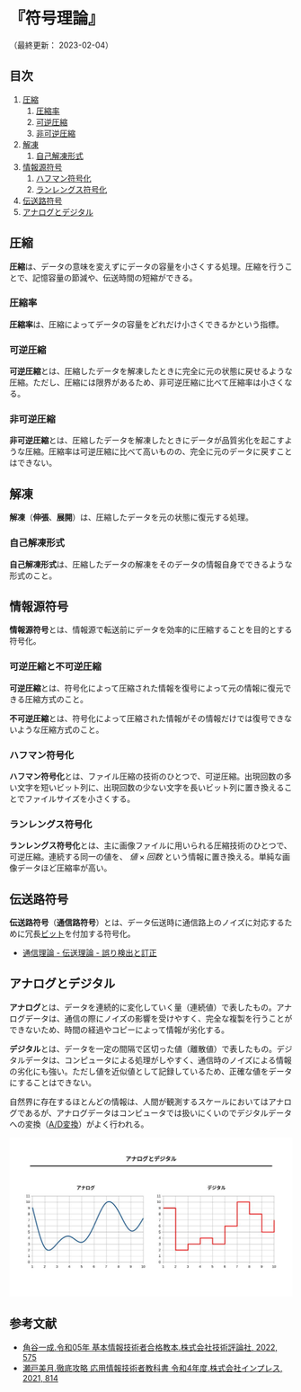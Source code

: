 # 『符号理論』

（最終更新： 2023-02-04）


## 目次

1. [圧縮](#圧縮)
	1. [圧縮率](#圧縮率)
	1. [可逆圧縮](#可逆圧縮)
	1. [非可逆圧縮](#非可逆圧縮)
1. [解凍](#解凍)
	1. [自己解凍形式](#自己解凍形式)
1. [情報源符号](#情報源符号)
	1. [ハフマン符号化](#ハフマン符号化)
	1. [ランレングス符号化](#ランレングス符号化)
1. [伝送路符号](#伝送路符号)
1. [アナログとデジタル](#アナログとデジタル)


## 圧縮

**圧縮**は、データの意味を変えずにデータの容量を小さくする処理。圧縮を行うことで、記憶容量の節減や、伝送時間の短縮ができる。

### 圧縮率

**圧縮率**は、圧縮によってデータの容量をどれだけ小さくできるかという指標。

### 可逆圧縮

**可逆圧縮**とは、圧縮したデータを解凍したときに完全に元の状態に戻せるような圧縮。ただし、圧縮には限界があるため、非可逆圧縮に比べて圧縮率は小さくなる。

### 非可逆圧縮

**非可逆圧縮**とは、圧縮したデータを解凍したときにデータが品質劣化を起こすような圧縮。圧縮率は可逆圧縮に比べて高いものの、完全に元のデータに戻すことはできない。


## 解凍

**解凍**（**伸張**、**展開**）は、圧縮したデータを元の状態に復元する処理。

### 自己解凍形式

**自己解凍形式**は、圧縮したデータの解凍をそのデータの情報自身でできるような形式のこと。


## 情報源符号

**情報源符号**とは、情報源で転送前にデータを効率的に圧縮することを目的とする符号化。

### 可逆圧縮と不可逆圧縮

**可逆圧縮**とは、符号化によって圧縮された情報を復号によって元の情報に復元できる圧縮方式のこと。

**不可逆圧縮**とは、符号化によって圧縮された情報がその情報だけでは復号できないような圧縮方式のこと。

### ハフマン符号化

**ハフマン符号化**とは、ファイル圧縮の技術のひとつで、可逆圧縮。出現回数の多い文字を短いビット列に、出現回数の少ない文字を長いビット列に置き換えることでファイルサイズを小さくする。

### ランレングス符号化

**ランレングス符号化**とは、主に画像ファイルに用いられる圧縮技術のひとつで、可逆圧縮。連続する同一の値を、 $値 \times 回数$ という情報に置き換える。単純な画像データほど圧縮率が高い。


## 伝送路符号

**伝送路符号**（**通信路符号**）とは、データ伝送時に通信路上のノイズに対応するために冗長[ビット](../../../discrete_mathematics/_/chapters/computer_and_number.md)を付加する符号化。

- [通信理論 - 伝送理論 - 誤り検出と訂正](../../../communication_theory/_/chapters/transmission_theory.md#誤り検出と訂正)


## アナログとデジタル

**アナログ**とは、データを連続的に変化していく量（連続値）で表したもの。アナログデータは、通信の際にノイズの影響を受けやすく、完全な複製を行うことができないため、時間の経過やコピーによって情報が劣化する。

**デジタル**とは、データを一定の間隔で区切った値（離散値）で表したもの。デジタルデータは、コンピュータによる処理がしやすく、通信時のノイズによる情報の劣化にも強い。ただし値を近似値として記録しているため、正確な値をデータにすることはできない。

自然界に存在するほとんどの情報は、人間が観測するスケールにおいてはアナログであるが、アナログデータはコンピュータでは扱いにくいのでデジタルデータへの変換（[A/D変換](../../../measurement_and_control/_/chapters/signal_processing.md#ad変換)）がよく行われる。

![アナログとデジタル](../assets/images/analog_and_digital.jpg)


## 参考文献

- [角谷一成.令和05年 基本情報技術者合格教本.株式会社技術評論社, 2022, 575](https://gihyo.jp/book/2022/978-4-297-13164-7)
- [瀬戸美月.徹底攻略 応用情報技術者教科書 令和4年度.株式会社インプレス, 2021, 814](https://book.impress.co.jp/books/1121101057)
